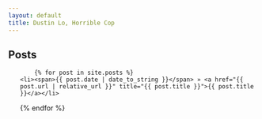 ```yaml
---
layout: default
title: Dustin Lo, Horrible Cop
---
```


## Posts

<ul class="posts">

	    {% for post in site.posts %}
    <li><span>{{ post.date | date_to_string }}</span> » <a href="{{ post.url | relative_url }}" title="{{ post.title }}">{{ post.title }}</a></li>
  {% endfor %}
</ul> 
